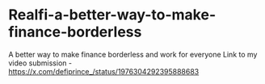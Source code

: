 # Realfi-a-better-way-to-make-finance-borderless
A better way to make finance borderless and work for everyone
Link to my video submission - https://x.com/defiprince_/status/1976304292395888683
